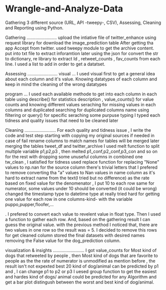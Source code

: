 # Wrangle-and-Analyze-Data
Gathering 3 different source (URL, API -tweepy-, CSV), Assessing, Cleaning and Reporting using Python. 

Gathering
........................
upload the intiative file of twitter_enhance
using request library for download the image_prediction table
After getting tha app Accept from twitter. used tweepy module to get the archive content. put into txt file to extract inforamtion later
using the json for convert the str to dictionary, re library to extract Id , retweet_counts , fav_counts from each line. I used a list to add in order to get a datatset.

Assessing
........................
visual
...
I used visual first to get a general idea about each column and it's value.
Knowing datatypes of each column and keep in mind the cleaning of the wrong datatypes

program
...
I used each available methode to get into each column in each table
using describe() for statistics description , value_counts() for value counts and knowing different values
seraching for missing values in each columns and duplicated
searching for duplicated columns name
using filtering or query() for specific seraching some purpuse
typing
I typed each tidness and quality issues that need to be cleaned later

Cleaning
.........................
For each quality and tidness issue , I write the code and test step
starting with copying my original sources if needed in case of fail
rename columns to match names for tables will be merged later
merging the tables tweet_df and twitter_archive
I used melt function to split multiple variable p1,p2,p3 , then melted p1_conf,p2_conf,p3_con and so on for the rest
with dropping some unuseful columns in combined one tw_clean , I satisfied for tidness
used replace function for replacing "None" values to np.nan
for the source column there's trivial letters that I prefered to remove
converting tha "a" values to Nan values in name column as it's hard to extract name from the text(I tried but no difference)
as the rate based on fixed value for the denomenator , I put 10 to each row
same for numerator, some values under 10 should be converted (it could be wrong)
changed the timestamp type to datetime type
at really tried hard for getting one value for each row in one columns-kind- with the variable
puppo,pupper,floofer,...
 
. I prefered to convert each value to revelent value in float type. Then I used a function to gather each row. And, based on the gathering result I can guess the original value.
with the previous method I noticed that, there are two values in one row so the result was = 5. I decided to remove this rows for get cleaned column
stored the final datasets with desired names
removing the False value for the dog_prediction column.

visualization & insights
.........................
I got value_counts for Most kind of dogs that retweeted by people , then Most kind of dogs that are favorite to people
as the the rate of numerator is unmodified as mention before , the result isn't not expexted
best 20 kind of dog/animal can be predicted by p1 and , I can change p1 to p2 or p3
I uesed group function to get the easiest and hardes kind of dogs/ animal could be predicted for any Algorithm and get a bar plot distingush between the worst and best kind of dog/animal.
